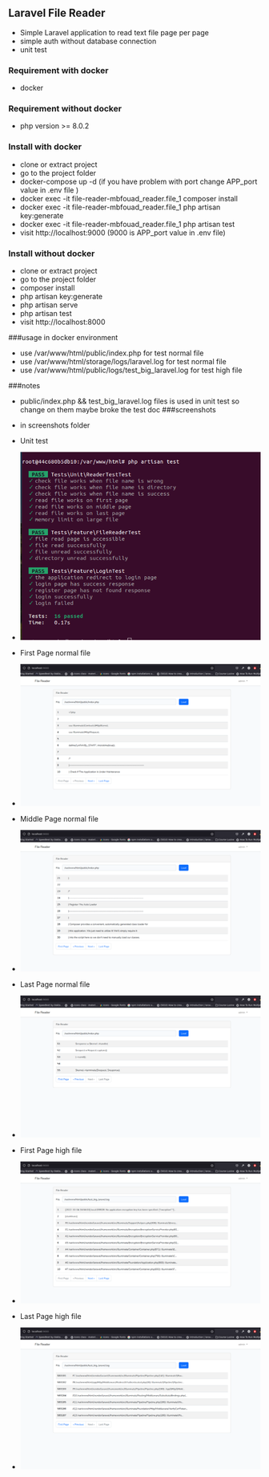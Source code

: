 ## Laravel File Reader

- Simple Laravel application to read text file page per page
- simple auth without database connection
- unit test
### Requirement with docker
- docker

### Requirement without docker

- php version >= 8.0.2

### Install with docker
- clone or extract project 
- go to the project folder
- docker-compose up -d (if you have problem with port change APP_port value in .env file )
- docker exec -it file-reader-mbfouad_reader.file_1 composer install
- docker exec -it file-reader-mbfouad_reader.file_1 php artisan key:generate
- docker exec -it file-reader-mbfouad_reader.file_1 php artisan test
- visit http://localhost:9000 (9000 is APP_port value in .env file)

### Install without docker
- clone or extract project 
- go to the project folder
- composer install
- php artisan key:generate
- php artisan serve
- php artisan test
- visit http://localhost:8000

###usage in docker environment
- use /var/www/html/public/index.php for test normal file  
- use /var/www/html/storage/logs/laravel.log for test normal file  
- use /var/www/html/public/logs/test_big_laravel.log for test high file

###notes
- public/index.php && test_big_laravel.log files is used in unit test so change on them maybe broke the test
doc
###screenshots
- in screenshots folder  
- Unit test 
- ![Alt text](screenshots/unit_test.png?raw=true "Unit test")
- First Page normal file 
- ![Alt text](screenshots/first_page.png?raw=true "Unit test")

- Middle Page normal file 
- ![Alt text](screenshots/middle_page.png?raw=true "Unit test")

- Last Page normal file 
- ![Alt text](screenshots/last_page.png?raw=true "Unit test")

- First Page high file
- ![Alt text](screenshots/100M_file_first_page.png?raw=true "Unit test")

- Last Page high file
- ![Alt text](screenshots/100M_file_last_page.png?raw=true "Unit test")
